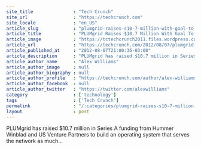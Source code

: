 ```yaml
---
site_title               : "Tech Crunch"
site_url                 : "https://techcrunch.com"
site_locale              : "en_US"
article_slug             : "plumgrid-raises-s10-7-million-with-goal-to-become-the-new-platform-for-networking"
article_title            : "PLUMgrid Raises $10.7 Million With Goal To Become The New Platform For Networking"
article_image            : "https://tctechcrunch2011.files.wordpress.com/2012/08/plumgrid.jpg?w=356&h=101&crop=1"
article_url              : "https://techcrunch.com/2012/08/07/plumgrid-raises-10-7-million-with-goal-to-become-the-new-platform-for-networking/"
article_published_at     : "2012-08-07T21:00:36-03:00"
article_description      : "PLUMgrid has raised $10.7 million in Series A funding from Hummer Winblad and US Venture Partners to build an operating system that serves the network as much..."
article_author_name      : "Alex Williams"
article_author_image     : null
article_author_biography : null
article_author_profile   : "https://techcrunch.com/author/alex-williams/"
article_author_facebook  : null
article_author_twitter   : "https://twitter.com/alexwilliams"
category                 : ['technology']
tags                     : ['Tech Crunch']
permalink                : "/:categories/plumgrid-raises-s10-7-million-with-goal-to-become-the-new-platform-for-networking/"
layout                   : post
---
```


PLUMgrid has raised $10.7 million in Series A funding from Hummer Winblad and US Venture Partners to build an operating system that serves the network as much...
